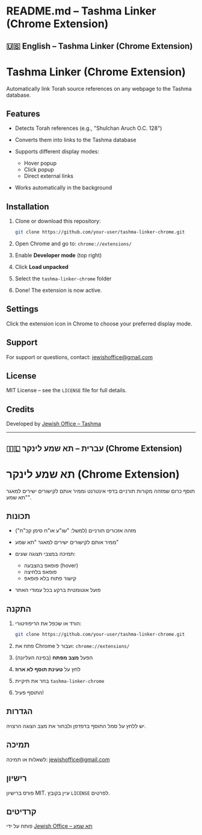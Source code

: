 # README.md – Tashma Linker (Chrome Extension)

## 🇺🇸 English – Tashma Linker (Chrome Extension)

# Tashma Linker (Chrome Extension)

Automatically link Torah source references on any webpage to the Tashma database.

## Features

* Detects Torah references (e.g., "Shulchan Aruch O.C. 128")
* Converts them into links to the Tashma database
* Supports different display modes:

  * Hover popup
  * Click popup
  * Direct external links
* Works automatically in the background

## Installation

1. Clone or download this repository:

   ```bash
   git clone https://github.com/your-user/tashma-linker-chrome.git
   ```
2. Open Chrome and go to: `chrome://extensions/`
3. Enable **Developer mode** (top right)
4. Click **Load unpacked**
5. Select the `tashma-linker-chrome` folder
6. Done! The extension is now active.

## Settings

Click the extension icon in Chrome to choose your preferred display mode.

## Support

For support or questions, contact: [jewishoffice@gmail.com](mailto:jewishoffice@gmail.com)

## License

MIT License – see the `LICENSE` file for full details.

## Credits

Developed by [Jewish Office – Tashma](https://tashma.jewishoffice.co.il)

---

## 🇮🇱 עברית – תא שמע לינקר (Chrome Extension)

# תא שמע לינקר (Chrome Extension)

תוסף כרום שמזהה מקורות תורניים בדפי אינטרנט וממיר אותם לקישורים ישירים למאגר "תא שמע".

## תכונות

* מזהה אזכורים תורניים (למשל: "שו"ע או"ח סימן קכ"ח")
* ממיר אותם לקישורים ישירים למאגר "תא שמע"
* תמיכה במצבי תצוגה שונים:

  * פופאפ בהצבעה (hover)
  * פופאפ בלחיצה
  * קישור פתוח בלא פופאפ
* פועל אוטומטית ברקע בכל עמודי האתר

## התקנה

1. הורד או שכפל את הריפוזיטורי:

   ```bash
   git clone https://github.com/your-user/tashma-linker-chrome.git
   ```
2. פתח את Chrome ועבור ל: `chrome://extensions/`
3. הפעל **מצב מפתח** (בפינה העליונה)
4. לחץ על **טעינת תוסף לא ארוז**
5. בחר את תיקיית `tashma-linker-chrome`
6. התוסף פעיל!

## הגדרות

יש ללחץ על סמל התוסף בדפדפן ולבחור את מצב הצוגה הרצויה.

## תמיכה

לשאלות או תמיכה: [jewishoffice@gmail.com](mailto:jewishoffice@gmail.com)

## רישיון

פורס ברישיון MIT. עיין בקובץ `LICENSE` לפרטים.

## קרדיטים

פותח על ידי [Jewish Office – תא שמע](https://tashma.jewishoffice.co.il)
